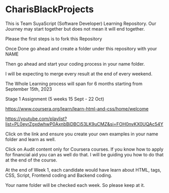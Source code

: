# CharisBlackProjects
This is Team SuyaScript (Software Developer) Learning Repository. 
Our Journey may start together but does not mean it will end together.

Please the first steps is to fork this Repository

Once Done go ahead and create a folder under this repository with your NAME

Then go ahead and start your coding process in your name folder.

I will be expecting to merge every result at the end of every weekend. 

The Whole Learning process will span for 6 months starting from September 15th, 2023

Stage 1 Assignment (5 weeks 15 Sept - 22 Oct)

https://www.coursera.org/learn/learn-html-and-css/home/welcome

https://youtube.com/playlist?list=PL0eyrZgxdwhwP0AxnbBiDBCi53LK9uCMZ&si=FOH0nvKX0UQAc54Y 

Click on the link and ensure you create your own examples in your name folder and learn as well. 

Click on Audit content only for Coursera courses. If you know how to apply for financial aid you can as well do that. I will be guiding you how to do that at the end of the course. 

At the end of Week 1, each candidate would have learn about HTML, tags, CSS, Script, Frontend coding and Backend coding. 

Your name folder will be checked each week. So please keep at it.
